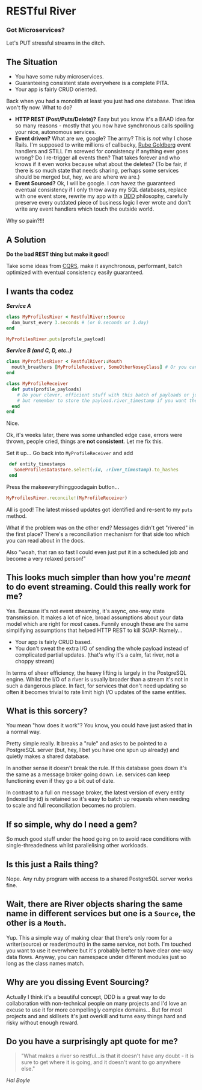 
# RESTful River

### Got Microservices? 
Let's PUT stressful streams in the ditch.

## The Situation

- You have some ruby microservices.
- Guaranteeing consistent state everywhere is a complete PITA.
- Your app is fairly CRUD oriented.

Back when you had a monolith at least you just had one database. That idea won't fly now. What to do?
- **HTTP REST (Post/Puts/Delete)?** Easy but you know it's a BAAD idea for so many reasons - mostly that you now have synchronous calls spoiling your nice, autonomous services.
- **Event driven?** What are we, google? The army? This is *not* why I chose Rails. I'm supposed to write millions of callbacky, [Rube Goldberg](https://en.wikipedia.org/wiki/Rube_Goldberg_machine) event handlers and STILL I'm screwed for consistency if anything ever goes wrong? Do I re-trigger all events then? That takes forever and who knows if it even works because what about the deletes? (To be fair, if there is so much state that needs sharing, perhaps some services should be merged but, hey, we are where we are.)
- **Event Sourced?** Ok, I will be google. I *can* havez the guaranteed eventual consistency if I only throw away my SQL databases, replace with one event store, rewrite my app with a [DDD](https://airbrake.io/blog/software-design/domain-driven-design) philosophy, carefully preserve every outdated piece of business logic I ever wrote and don't write any event handlers which touch the outside world. 

Why so pain?!!!
 
## A Solution

**Do the bad REST thing but make it good!**

Take some ideas from [CQRS](https://martinfowler.com/bliki/CQRS.html), make it asynchronous, performant, batch optimized with eventual consistency easily guaranteed.

## I wants tha codez

***Service A***
```ruby
class MyProfilesRiver < RestfulRiver::Source
  dam_burst_every 3.seconds # (or 0.seconds or 1.day)
end

MyProfilesRiver.puts(profile_payload)
```

***Service B (and C, D, etc..)***

```ruby
class MyProfilesRiver < RestfulRiver::Mouth
  mouth_breathers [MyProfileReceiver, SomeOtherNoseyClass] # Or you can say `listeners` if you have no joy.
end

class MyProfileReceiver
  def puts(profile_payloads)
	# Do your clever, efficient stuff with this batch of payloads or just n+1 if it's no biggy
	# but remember to store the payload.river_timestamp if you want the really good stuff I'll tell you next.
  end
end
```
Nice.

Ok, it's weeks later, there was some unhandled edge case, errors were thrown, people cried, things are **not consistent**. Let me fix this.

Set it up... Go back into `MyProfileReceiver` and add
```ruby
 def entity_timestamps
   SomeProfilesDatastore.select(:id, :river_timestamp).to_hashes
 end
```
Press the makeeverythinggoodagain button...
```ruby
MyProfilesRiver.reconcile!(MyProfileReceiver)
```
All is good! The latest missed updates got identified and re-sent to my `puts` method.

What if the problem was on the other end? Messages didn't get "rivered" in the first place? There's a reconciliation mechanism for that side too which you can read about in the docs.

Also "woah, that ran so fast I could even just put it in a scheduled job and become a very relaxed person!" 

## This looks much simpler than how you're *meant* to do event streaming. Could this really work for me?

Yes. Because it's not event streaming, it's async, one-way state transmission. It makes a lot of nice, broad assumptions about your data model which are right for *most* cases.  Funnily enough these are the same simplifying assumptions that helped HTTP REST to kill SOAP: Namely...

-  Your app is fairly CRUD based.
-  You don't sweat the extra I/O of sending the whole payload instead of complicated partial updates. (that's why it's a calm, fat river, not a choppy stream)

In terms of sheer efficiency, the heavy lifting is largely in the PostgreSQL engine. Whilst the I/O of a river is usually broader than a stream it's not in such a dangerous place. In fact, for services that don't need updating so often it becomes trivial to rate limit high I/O updates of the same entities.

## What is this sorcery?

You mean "how does it work"? You know, you could have just asked that in a normal way. 

Pretty simple really. It breaks a "rule" and asks to be pointed to a PostgreSQL server (but, hey, I bet you have one spun up already) and quietly makes a shared database. 

In another sense it doesn't break the rule. If this database goes down it's the same as a message broker going down. i.e. services can keep functioning even if they go a bit out of date.

In contrast to a full on message broker,  the latest version of every entity (indexed by id) is retained so it's easy to batch up requests when needing to scale and full
reconciliation becomes no problem.

## If so simple, why do I need a gem?

So much good stuff under the hood going on to avoid race conditions with single-threadedness whilst parallelising other workloads.


## Is this just a Rails thing?

Nope. Any ruby program with access to a shared PostgreSQL server works fine.

## Wait, there are River objects sharing the same name in different services but one is a `Source`, the other is a `Mouth`.

Yup. This a simple way of making clear that there's only room for a writer(source) or reader(mouth) in the same service, not both. I'm touched you want to use it everwhere but it's probably better to have clear one-way data flows. Anyway, you can namespace under different modules just so long as the class names match.

## Why are you dissing Event Sourcing?

Actually I think it's a beautiful concept, DDD is a great way to do collaboration with non-technical people on many projects and I'd love an excuse to use it for more compellingly complex domains... But for most projects and and skillsets it's just overkill and turns easy things hard and risky without enough reward.

## Do you have a surprisingly apt quote for me?

> "What makes a river so restful...is that it doesn't have any
> doubt - it is sure to get where it is going, and it doesn't want to go
> anywhere else."

 *Hal Boyle*

